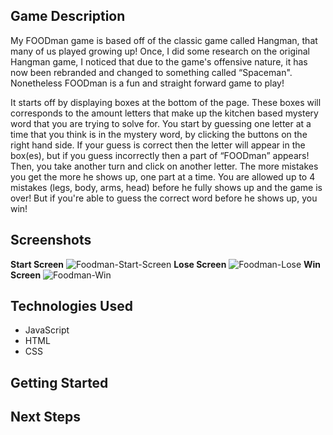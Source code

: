 ## Game Description
My FOODman game is based off of the classic game called Hangman, that many of us played growing up! Once, I did some research on the original Hangman game, I noticed that due to the game's offensive nature, it has now been rebranded and changed to something called “Spaceman". Nonetheless FOODman is a fun and straight forward game to play!

It starts off by displaying boxes at the bottom of the page. These boxes will corresponds to the amount letters that make up the kitchen based mystery word that you are trying to solve for. You start by guessing one letter at a time that you think is in the mystery word, by clicking the buttons on the right hand side. If your guess is correct then the letter will appear in the box(es), but if you guess incorrectly then a part of “FOODman” appears!
Then, you take another turn and click on another letter. The more mistakes you get the more he shows up, one part at a time. You are allowed up to 4 mistakes (legs, body, arms, head) before he fully shows up and the game is over! But if you're able to guess the correct word before he shows up, you win!

## Screenshots
**Start Screen**
![Foodman-Start-Screen](https://github.com/caojohnny91/FOODMan-Game/assets/168755794/edf121ac-70f5-4c52-9c36-410674e50531)
**Lose Screen**
![Foodman-Lose](https://github.com/caojohnny91/FOODMan-Game/assets/168755794/0fa2ae6e-f8f7-4cf1-ba98-a3e08344b5a7)
**Win Screen**
![Foodman-Win](https://github.com/caojohnny91/FOODMan-Game/assets/168755794/5f407e03-f69e-450d-b568-8d1a6529ea18)

## Technologies Used
* JavaScript
* HTML
* CSS

## Getting Started

## Next Steps
